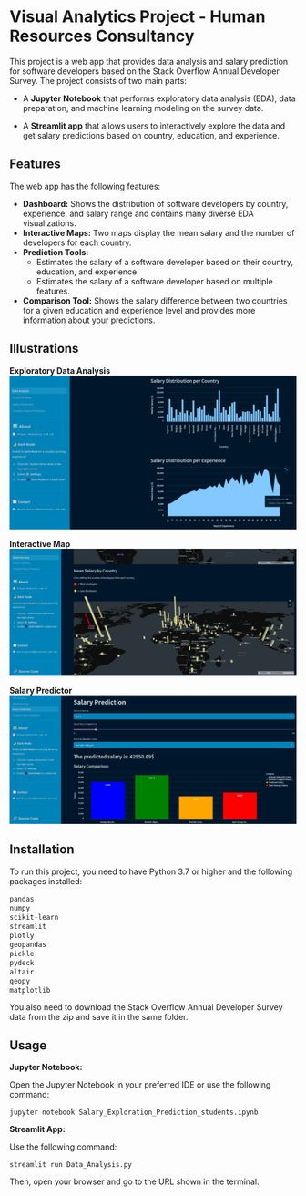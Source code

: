 # Visual Analytics Project - Human Resources Consultancy
This project is a web app that provides data analysis and salary prediction for software developers based on the Stack Overflow Annual Developer Survey. The project consists of two main parts:

- A **Jupyter Notebook** that performs exploratory data analysis (EDA), data preparation, and machine learning modeling on the survey data.

- A **Streamlit app** that allows users to interactively explore the data and get salary predictions based on country, education, and experience.

## Features
The web app has the following features:

* **Dashboard:** Shows the distribution of software developers by country, experience, and salary range and contains many diverse EDA visualizations.
* **Interactive Maps:** Two maps display the mean salary and the number of developers for each country.
* **Prediction Tools:**
  - Estimates the salary of a software developer based on their country, education, and experience.
  - Estimates the salary of a software developer based on multiple features.
* **Comparison Tool:** Shows the salary difference between two countries for a given education and experience level and provides more information about your predictions.

## Illustrations

**Exploratory Data Analysis**
![Exploratory Data Analysis](images/StreamlitEDA.png)

**Interactive Map**
![Interactive Map](images/StreamlitMap.png)


**Salary Predictor**
![Salary Predictor](images/StreamlitPredict.png)

## Installation
To run this project, you need to have Python 3.7 or higher and the following packages installed:

```
pandas
numpy
scikit-learn
streamlit
plotly
geopandas
pickle
pydeck
altair
geopy
matplotlib
```

You also need to download the Stack Overflow Annual Developer Survey data from the zip and save it in the same folder.

## Usage
**Jupyter Notebook:**

Open the Jupyter Notebook in your preferred IDE or use the following command:

```
jupyter notebook Salary_Exploration_Prediction_students.ipynb
```

**Streamlit App:**

Use the following command:

```
streamlit run Data_Analysis.py
```

Then, open your browser and go to the URL shown in the terminal.
